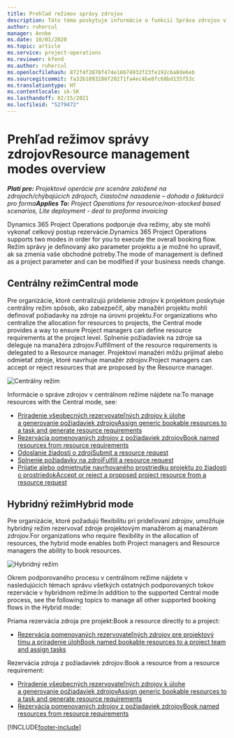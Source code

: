 ```yaml
---
title: Prehľad režimov správy zdrojov
description: Táto téma poskytuje informácie o funkcii Správa zdrojov v aplikácii Dynamics 365 Project Operations.
author: ruhercul
manager: Annbe
ms.date: 10/01/2020
ms.topic: article
ms.service: project-operations
ms.reviewer: kfend
ms.author: ruhercul
ms.openlocfilehash: 872f4f2878f474e16674932f23fe192c6a8de6eb
ms.sourcegitcommit: fa32b1893286f20271fa4ec4be8fc68bd135f53c
ms.translationtype: HT
ms.contentlocale: sk-SK
ms.lasthandoff: 02/15/2021
ms.locfileid: "5279472"
---
```

# <a name="resource-management-modes-overview"></a><span data-ttu-id="113f8-103">Prehľad režimov správy zdrojov</span><span class="sxs-lookup"><span data-stu-id="113f8-103">Resource management modes overview</span></span>

<span data-ttu-id="113f8-104">_**Platí pre:** Projektové operácie pre scenáre založené na zdrojoch/chýbajúcich zdrojoch, čiastočné nasadenie – dohoda o fakturácii pro forma_</span><span class="sxs-lookup"><span data-stu-id="113f8-104">_**Applies To:** Project Operations for resource/non-stocked based scenarios, Lite deployment - deal to proforma invoicing_</span></span>


<span data-ttu-id="113f8-105">Dynamics 365 Project Operations podporuje dva režimy, aby ste mohli vykonať celkový postup rezervácie.</span><span class="sxs-lookup"><span data-stu-id="113f8-105">Dynamics 365 Project Operations supports two modes in order for you to execute the overall booking flow.</span></span> <span data-ttu-id="113f8-106">Režim správy je definovaný ako parameter projektu a je možné ho upraviť, ak sa zmenia vaše obchodné potreby.</span><span class="sxs-lookup"><span data-stu-id="113f8-106">The mode of management is defined as a project parameter and can be modified if your business needs change.</span></span>    

## <a name="central-mode"></a><span data-ttu-id="113f8-107">Centrálny režim</span><span class="sxs-lookup"><span data-stu-id="113f8-107">Central mode</span></span>
<span data-ttu-id="113f8-108">Pre organizácie, ktoré centralizujú pridelenie zdrojov k projektom poskytuje centrálny režim spôsob, ako zabezpečiť, aby manažéri projektu mohli definovať požiadavky na zdroje na úrovni projektu.</span><span class="sxs-lookup"><span data-stu-id="113f8-108">For organizations who centralize the allocation for resources to projects, the Central mode provides a way to ensure Project managers can define resource requirements at the project level.</span></span> <span data-ttu-id="113f8-109">Splnenie požiadaviek na zdroje sa deleguje na manažéra zdrojov.</span><span class="sxs-lookup"><span data-stu-id="113f8-109">Fulfillment of the resource requirements is delegated to a Resource manager.</span></span> <span data-ttu-id="113f8-110">Projektoví manažéri môžu prijímať alebo odmietať zdroje, ktoré navrhuje manažér zdrojov.</span><span class="sxs-lookup"><span data-stu-id="113f8-110">Project managers can accept or reject resources that are proposed by the Resource manager.</span></span>

![Centrálny režim](./media/resource-management-central.png)

<span data-ttu-id="113f8-112">Informácie o správe zdrojov v centrálnom režime nájdete na:</span><span class="sxs-lookup"><span data-stu-id="113f8-112">To manage resources with the Central mode, see:</span></span>

- [<span data-ttu-id="113f8-113">Priradenie všeobecných rezervovateľných zdrojov k úlohe a generovanie požiadaviek zdrojov</span><span class="sxs-lookup"><span data-stu-id="113f8-113">Assign generic bookable resources to a task and generate resource requirements</span></span>](https://docs.microsoft.com/dynamics365/project-service/assign-generic-bookable-resource)
- [<span data-ttu-id="113f8-114">Rezervácia pomenovaných zdrojov z požiadaviek zdrojov</span><span class="sxs-lookup"><span data-stu-id="113f8-114">Book named resources from resource requirements</span></span>](https://docs.microsoft.com/dynamics365/project-service/book-named-resource)
- [<span data-ttu-id="113f8-115">Odoslanie žiadosti o zdroj</span><span class="sxs-lookup"><span data-stu-id="113f8-115">Submit a resource request</span></span>](https://docs.microsoft.com/dynamics365/project-service/submit-resource-request)
- [<span data-ttu-id="113f8-116">Splnenie požiadavky na zdroj</span><span class="sxs-lookup"><span data-stu-id="113f8-116">Fulfill a resource request</span></span>](https://docs.microsoft.com/dynamics365/project-service/resource-management-fulfill-requests)
- [<span data-ttu-id="113f8-117">Prijatie alebo odmietnutie navrhovaného prostriedku projektu zo žiadosti o prostriedok</span><span class="sxs-lookup"><span data-stu-id="113f8-117">Accept or reject a proposed project resource from a resource request</span></span>](https://docs.microsoft.com/dynamics365/project-service/accept-reject-proposed-resource)

## <a name="hybrid-mode"></a><span data-ttu-id="113f8-118">Hybridný režim</span><span class="sxs-lookup"><span data-stu-id="113f8-118">Hybrid mode</span></span>
<span data-ttu-id="113f8-119">Pre organizácie, ktoré požadujú flexibilitu pri prideľovaní zdrojov, umožňuje hybridný režim rezervovať zdroje projektovým manažérom aj manažérom zdrojov.</span><span class="sxs-lookup"><span data-stu-id="113f8-119">For organizations who require flexibility in the allocation of resources, the hybrid mode enables both Project managers and Resource managers the ability to book resources.</span></span>

![Hybridný režim](./media/resource-management-hybrid.png)

<span data-ttu-id="113f8-121">Okrem podporovaného procesu v centrálnom režime nájdete v nasledujúcich témach správu všetkých ostatných podporovaných tokov rezervácie v hybridnom režime:</span><span class="sxs-lookup"><span data-stu-id="113f8-121">In addition to the supported Central mode process, see the following topics to manage all other supported booking flows in the Hybrid mode:</span></span>

<span data-ttu-id="113f8-122">Priama rezervácia zdroja pre projekt:</span><span class="sxs-lookup"><span data-stu-id="113f8-122">Book a resource directly to a project:</span></span>
- [<span data-ttu-id="113f8-123">Rezervácia pomenovaných rezervovateľných zdrojov pre projektový tímu a priradenie úloh</span><span class="sxs-lookup"><span data-stu-id="113f8-123">Book named bookable resources to a project team and assign tasks</span></span>](https://docs.microsoft.com/dynamics365/project-service/assign-named-bookable-resource)

<span data-ttu-id="113f8-124">Rezervácia zdroja z požiadaviek zdrojov:</span><span class="sxs-lookup"><span data-stu-id="113f8-124">Book a resource from a resource requirement:</span></span>
- [<span data-ttu-id="113f8-125">Priradenie všeobecných rezervovateľných zdrojov k úlohe a generovanie požiadaviek zdrojov</span><span class="sxs-lookup"><span data-stu-id="113f8-125">Assign generic bookable resources to a task and generate resource requirements</span></span>](https://docs.microsoft.com/dynamics365/project-service/assign-generic-bookable-resource)
- [<span data-ttu-id="113f8-126">Rezervácia pomenovaných zdrojov z požiadaviek zdrojov</span><span class="sxs-lookup"><span data-stu-id="113f8-126">Book named resources from resource requirements</span></span>](https://docs.microsoft.com/dynamics365/project-service/book-named-resource)


[!INCLUDE[footer-include](../includes/footer-banner.md)]